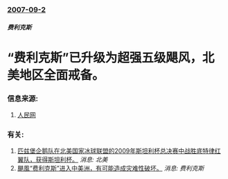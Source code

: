 ### [2007-09-2](/news/2007/09/2/index.md)

##### 费利克斯
# “费利克斯”已升级为超强五级飓风，北美地区全面戒备。




### 信息来源:

1. [人民网](http://world.people.com.cn/GB/1029/42355/6205645.html)

### 有关:

1. [ 匹兹堡企鹅队在北美国家冰球联盟的2009年斯坦利杯总决赛中战胜底特律红翼队，获得斯坦利杯。](/zh/news/2009/06/12/匹兹堡企鹅队在北美国家冰球联盟的2009年斯坦利杯总决赛中战胜底特律红翼队-获得斯坦利杯.md) _消息: 北美_
2. [颶風“费利克斯”进入中美洲，有可能造成灾难性破坏。](/zh/news/2007/09/4/颶風-费利克斯-进入中美洲-有可能造成灾难性破坏.md) _消息: 费利克斯_
